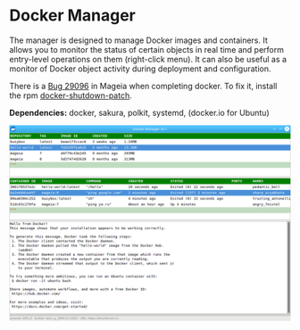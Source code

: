 # Docker Manager
The manager is designed to manage Docker images and containers. It allows you to monitor the status of certain objects in real time and perform entry-level operations on them (right-click menu). It can also be useful as a monitor of Docker object activity during deployment and configuration.

There is a [Bug 29096](https://bugs.mageia.org/show_bug.cgi?id=29096) in Mageia when completing docker. To fix it, install the rpm [docker-shutdown-patch](https://github.com/AKotov-dev/docker-shutdown-patch).

**Dependencies:** docker, sakura, polkit, systemd, (docker.io for Ubuntu)

![](https://github.com/AKotov-dev/docker-manager/blob/main/ScreenShot.png)